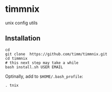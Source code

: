 timmnix
=======

unix config utils

## Installation

```
cd 
git clone  https://github.com/timm/timmnix.git
cd timmnix
# this next step may take a while
bash install.sh USER EMAIL 

```

Optinally, add to `$HOME/.bash_profile`:

```
. tnix
```




